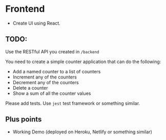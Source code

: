 # Frontend

- Create UI using React.

## TODO:

Use the RESTful API you created in `/backend`

You need to create a simple counter application that can do the following:

- Add a named counter to a list of counters
- Increment any of the counters
- Decrement any of the counters
- Delete a counter
- Show a sum of all the counter values

Please add tests. Use `jest` test framework or something similar.

## Plus points

- Working Demo (deployed on Heroku, Netlify or something similar)
